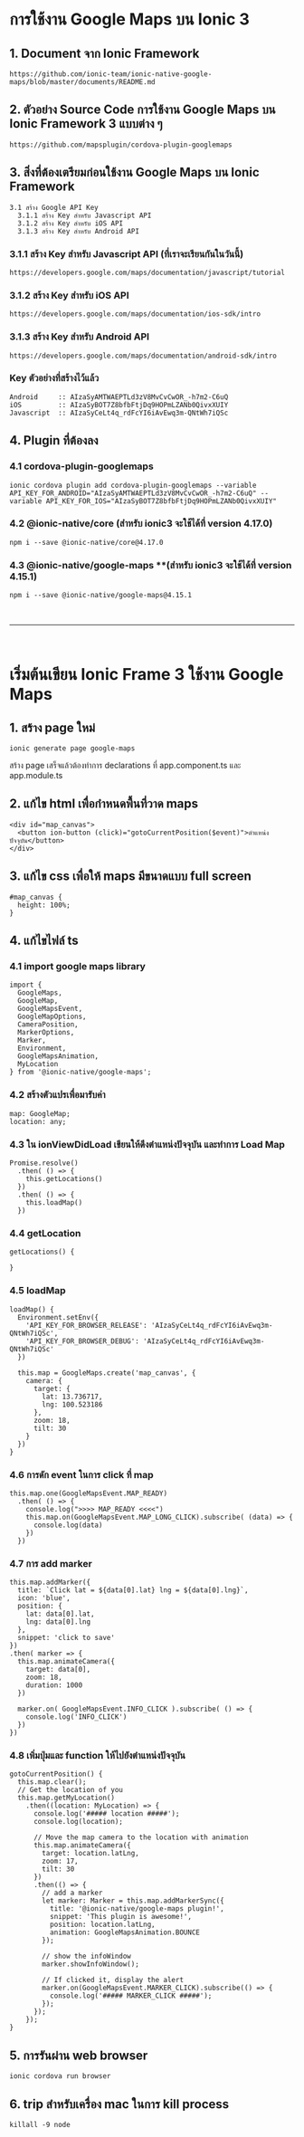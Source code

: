 # การใช้งาน Google Maps บน Ionic 3

## 1. Document จาก Ionic Framework
```
https://github.com/ionic-team/ionic-native-google-maps/blob/master/documents/README.md
```

## 2. ตัวอย่าง Source Code การใช้งาน Google Maps บน Ionic Framework 3 แบบต่าง ๆ
```
https://github.com/mapsplugin/cordova-plugin-googlemaps
```

## 3. สิ่งที่ต้องเตรียมก่อนใช้งาน Google Maps บน Ionic Framework
```
3.1 สร้าง Google API Key
  3.1.1 สร้าง Key สำหรับ Javascript API
  3.1.2 สร้าง Key สำหรับ iOS API
  3.1.3 สร้าง Key สำหรับ Android API 
```

### **3.1.1 สร้าง Key สำหรับ Javascript API (ที่เราจะเรียนกันในวันนี้)**
```
https://developers.google.com/maps/documentation/javascript/tutorial
```

### 3.1.2 สร้าง Key สำหรับ iOS API
```
https://developers.google.com/maps/documentation/ios-sdk/intro
```

### 3.1.3 สร้าง Key สำหรับ Android API 
```
https://developers.google.com/maps/documentation/android-sdk/intro
```

### Key ตัวอย่างที่สร้างไว้แล้ว 
```
Android     :: AIzaSyAMTWAEPTLd3zV8MvCvCwOR_-h7m2-C6uQ
iOS         :: AIzaSyBOT7Z8bfbFtjDq9HOPmLZANb0QivxXUIY
Javascript  :: AIzaSyCeLt4q_rdFcYI6iAvEwq3m-QNtWh7iQSc
```

## 4. Plugin ที่ต้องลง
### 4.1 cordova-plugin-googlemaps
```
ionic cordova plugin add cordova-plugin-googlemaps --variable API_KEY_FOR_ANDROID="AIzaSyAMTWAEPTLd3zV8MvCvCwOR_-h7m2-C6uQ" --variable API_KEY_FOR_IOS="AIzaSyBOT7Z8bfbFtjDq9HOPmLZANb0QivxXUIY"
```
### 4.2 @ionic-native/core **(สำหรับ ionic3 จะใช้ได้ที่ version 4.17.0)**
```
npm i --save @ionic-native/core@4.17.0
```
### 4.3 @ionic-native/google-maps **(สำหรับ ionic3 จะใช้ได้ที่ version 4.15.1)
```
npm i --save @ionic-native/google-maps@4.15.1
```

<br />
<hr />
<br />

# เริ่มต้นเขียน Ionic Frame 3 ใช้งาน Google Maps

## 1. สร้าง page ใหม่
```
ionic generate page google-maps
```
สร้าง page เสร็จแล้วต้องทำการ declarations ที่ app.component.ts และ app.module.ts

## 2. แก้ไข html เพื่อกำหนดพื้นที่วาด maps
```
<div id="map_canvas">
  <button ion-button (click)="gotoCurrentPosition($event)">ตำแหน่งปัจจุบัน</button>
</div>
```

## 3. แก้ไข css เพื่อให้ maps มีขนาดแบบ full screen
```
#map_canvas {
  height: 100%;
}
```

## 4. แก้ไขไฟล์ ts 

### 4.1 import google maps library
```
import {
  GoogleMaps,
  GoogleMap,
  GoogleMapsEvent,
  GoogleMapOptions,
  CameraPosition,
  MarkerOptions,
  Marker,
  Environment,
  GoogleMapsAnimation,
  MyLocation
} from '@ionic-native/google-maps';
```

### 4.2 สร้างตัวแปรเพื่อมารับค่า
```
map: GoogleMap;
location: any;
```

### 4.3 ใน ionViewDidLoad เขียนให้ดึงตำแหน่งปัจจุบัน และทำการ Load Map
```
Promise.resolve()
  .then( () => {
    this.getLocations()
  })
  .then( () => {
    this.loadMap()
  })
```

### 4.4 getLocation
```
getLocations() {
  
}
```

### 4.5 loadMap
```
loadMap() {
  Environment.setEnv({
    'API_KEY_FOR_BROWSER_RELEASE': 'AIzaSyCeLt4q_rdFcYI6iAvEwq3m-QNtWh7iQSc',
    'API_KEY_FOR_BROWSER_DEBUG': 'AIzaSyCeLt4q_rdFcYI6iAvEwq3m-QNtWh7iQSc'
  })

  this.map = GoogleMaps.create('map_canvas', {
    camera: {
      target: {
        lat: 13.736717,
        lng: 100.523186
      },
      zoom: 18,
      tilt: 30
    }
  })
}
```

### 4.6 การดัก event ในการ click ที่ map
```
this.map.one(GoogleMapsEvent.MAP_READY)
  .then( () => {
    console.log(">>>> MAP_READY <<<<")
    this.map.on(GoogleMapsEvent.MAP_LONG_CLICK).subscribe( (data) => {
      console.log(data)
    })
  })
```

### 4.7 การ add marker
```
this.map.addMarker({
  title: `Click lat = ${data[0].lat} lng = ${data[0].lng}`,
  icon: 'blue',
  position: {
    lat: data[0].lat,
    lng: data[0].lng
  },
  snippet: 'click to save'
})
.then( marker => {
  this.map.animateCamera({
    target: data[0],
    zoom: 18,
    duration: 1000
  })

  marker.on( GoogleMapsEvent.INFO_CLICK ).subscribe( () => {
    console.log('INFO_CLICK')
  })
})
```

### 4.8 เพิ่มปุ่มและ function ให้ไปยังตำแหน่งปัจจุบัน
```
gotoCurrentPosition() {
  this.map.clear();
  // Get the location of you
  this.map.getMyLocation()
    .then((location: MyLocation) => {
      console.log('##### location #####');
      console.log(location);

      // Move the map camera to the location with animation
      this.map.animateCamera({
        target: location.latLng,
        zoom: 17,
        tilt: 30
      })
      .then(() => {
        // add a marker
        let marker: Marker = this.map.addMarkerSync({
          title: '@ionic-native/google-maps plugin!',
          snippet: 'This plugin is awesome!',
          position: location.latLng,
          animation: GoogleMapsAnimation.BOUNCE
        });

        // show the infoWindow
        marker.showInfoWindow();

        // If clicked it, display the alert
        marker.on(GoogleMapsEvent.MARKER_CLICK).subscribe(() => {
          console.log('##### MARKER_CLICK #####');
        });
      });
    });
}
```

## 5. การรันผ่าน web browser
```
ionic cordova run browser
```

## 6. trip สำหรับเครื่อง mac ในการ kill process
```
killall -9 node
```